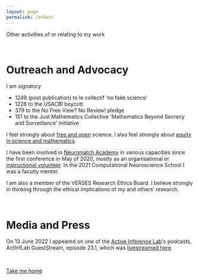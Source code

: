 ```yaml
---
layout: page
permalink: /other/
---
```


Other activities of or relating to my work

&nbsp;

# Outreach and Advocacy

I am signatory
- 1249 (post publication) to le collectif 'no fake science'
- 1226 to the USACBI boycott
- 379 to the No Free View? No Review! pledge
- 151 to the Just Mathematics Collective 'Mathematics Beyond Secrecy and Surveillance' initiative

I feel strongly about [free and open](https://julesh.com/2021/02/16/free-publishing/) science. I also feel strongly about [equity in science and mathematics](http://math.sfsu.edu/federico/).

I have been involved in [Neuromatch Academy](https://academy.neuromatch.io) in various capacities since the first conference in May of 2020, mostly as an organisational or [instructional volunteer](https://darsakthi.github.io/teaching/2020-NMA). In the 2021 Computational Neuroscience School I was a faculty mentor.

I am also a member of the VERSES Research Ethics Board. I believe strongly in thinking through the ethical implications of my and others’ research.

&nbsp;

# Media and Press

On 13 June 2022 I appeared on one of the [Active Inference Lab](https://www.activeinference.org/home)'s podcasts, ActInfLab GuestStream, episode 23.1, which was [livestreamed here](https://youtu.be/igY9iyowesc).

&nbsp;

[Take me home](https://darsakthi.github.io)
